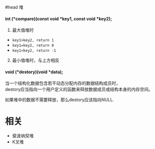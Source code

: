 #head 堆

#### int (*compare)(const void *key1, const void *key2);

1. 最大值堆时

* ``key1>key2, return 1``
* ``key1=key2, return 0``
* ``key1<key2, return -1``

2. 最小值堆时，与上方相反


#### void (*destory)(void *data);

当一个结构化数据包含若干动态分配内存的数据结构成员时，   
destory应当指向一个用户定义的函数来释放数据成员或结构本身的内存空间。

如果堆中的数据不需要释放，那么destory应该指向NULL.


# 相关

* 斐波纳契堆
* K叉堆
